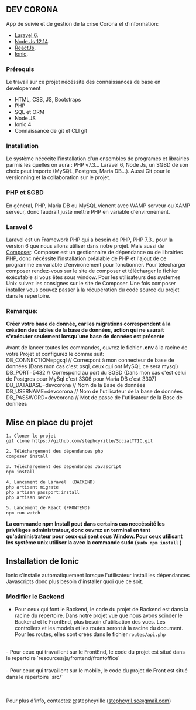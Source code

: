 ## DEV CORONA

App de suivie et de gestion de la crise Corona et d'information:

- [Laravel 6](https://laravel.com/docs).
- [Node Js 12.14](https://nodejs.org/en/).
- [ReactJs](https://fr.reactjs.org/).
- [Ionic](https://ionicframework.com/).


### Prérequis

Le travail sur ce projet nécéssite des connaissances de base en developement 
- HTML, CSS, JS, Bootstraps 
- PHP
- SQL et ORM
- Node JS
- Ionic 4
- Connaissance de git et CLI git 


### Installation

Le système nécécite l'installation d'un ensembles de programes et librairies parmis les quelles on aura : PHP v7.3... Laravel 6, Node Js, un SGBD de son choix peut importe (MySQL, Postgres, Maria DB...). Aussi Git pour le versionning et la collaboration sur le projet.


### PHP et SGBD

En général, PHP, Maria DB ou MySQL vienent avec WAMP serveur ou XAMP serveur, donc faudrait juste mettre PHP en variable d'environement.


### Laravel 6

Laravel est un Framework PHP qui a besoin de PHP, PHP 7.3.. pour la version 6 que nous allons utiliser dans notre projet. Mais aussi de [Composer](https://getcomposer.org/). Composer est un gestionnaire de dépendance ou de librairies PHP, donc nécéssite l'installation préalable de PHP et l'ajout de ce programme en variable d'environement pour fonctionner.
Pour télecharger composer rendez-vous sur le site de composer et télécharger le fichier éxécutable si vous êtes sous window. Pour les utilisateurs des systèmes Unix suivez les consignes sur le site de Composer.
Une fois composer installer vous pouvez passer à la récupération du code source du projet dans le repertoire.


### Remarque: 

**Créer votre base de donnée, car les migrations correspondent à la création des tables de la base de données, action qui ne saurait s'exécuter seulement lorsqu'une base de données est présente** 

Avant de lancer toutes les commandes, ouvrez le fichier <b>.env </b> à la racine de votre Projet et configurez le comme suit: <br />
    DB_CONNECTION=pgsql         // Correspont à mon connecteur de base de données (Dans mon cas c'est psql, ceux qui ont MySQL ce sera mysql)<br />
    DB_PORT=5432                // Correspond au port du SGBD (Dans mon cas c'est celui de Postgres pour MySql c'est 3306 pour Maria DB c'est 3307)<br />
    DB_DATABASE=devcorona       // Nom de la Base de données<br />
    DB_USERNAME=devcorona       // Nom de l'utilisateur de la base de données<br />
    DB_PASSWORD=devcorona       // Mot de passe de l'utilisateur de la Base de données <br />


## Mise en place du projet

    1. Cloner le projet 
    git clone https://github.com/stephcyrille/SocialTTIC.git

    2. Téléchargement des dépendances php 
    composer install

    3. Téléchargement des dépendances Javascript 
    npm install

    4. Lancement de Laravel  (BACKEND)
    php artisant migrate
    php artisan passport:install
    php artisan serve

    5. Lancement de React (FRONTEND)
    npm run watch


**La commande npm Install peut dans certains cas neccéssité les privilèges administrateur, donc ouvrez un terminal en tant qu'administrateur pour ceux qui sont sous Window. Pour ceux utilisant les système unix utiliser la avec la commande sudo (`sudo npm install` )**

## Installation de Ionic

Ionic s'installe automatiquement lorsque l'utilisateur install les dépendances Javascripts donc plus besoin d'installer quoi que ce soit.


### Modifier le Backend

- Pour ceux qui font le Backend, le code du projet de Backend est dans la racine du repertoire. Dans notre projet vue que nous avons scinder le Backend et le FrontEnd, plus besoin d'utilisation des vues. Les controllers et les models et les routes seront à la racine du document. <br /> 
Pour les routes, elles sont créés dans le fichier `routes/api.php`  <br />
 <br />
- Pour ceux qui travaillent sur le FrontEnd, le code du projet est situé dans le repertoire `resources/js/frontend/frontoffice` <br /> 
 <br />
- Pour ceux qui travaillent sur le mobile, le code du projet de Front est situé dans le repertoire `src/` <br /> 
 <br />
 <br />
 
 Pour plus d'info, contactez @stephcyrille (stephcyril.sc@gmail.com)